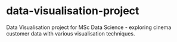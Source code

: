 # data-visualisation-project
Data Visualisation project for MSc Data Science - exploring cinema customer data with various visualisation techniques.

